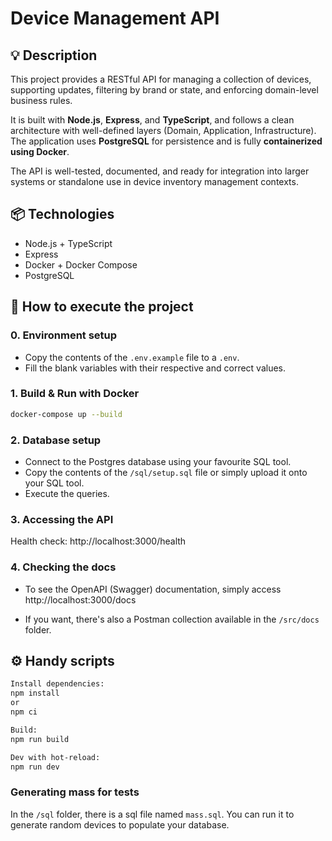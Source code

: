# Device Management API

## 💡 Description

This project provides a RESTful API for managing a collection of devices, supporting updates, filtering by brand or state, and enforcing domain-level business rules.

It is built with **Node.js**, **Express**, and **TypeScript**, and follows a clean architecture with well-defined layers (Domain, Application, Infrastructure). The application uses **PostgreSQL** for persistence and is fully **containerized using Docker**.

The API is well-tested, documented, and ready for integration into larger systems or standalone use in device inventory management contexts.

## 📦 Technologies

- Node.js + TypeScript
- Express
- Docker + Docker Compose
- PostgreSQL

## 🚀 How to execute the project

### 0. Environment setup

- Copy the contents of the `.env.example` file to a `.env`.
- Fill the blank variables with their respective and correct values.

### 1. Build & Run with Docker

```bash
docker-compose up --build
```

### 2. Database setup

- Connect to the Postgres database using your favourite SQL tool.
- Copy the contents of the `/sql/setup.sql` file or simply upload it onto your SQL tool.
- Execute the queries.

### 3. Accessing the API

Health check: http://localhost:3000/health

### 4. Checking the docs

- To see the OpenAPI (Swagger) documentation, simply access http://localhost:3000/docs

- If you want, there's also a Postman collection available in the `/src/docs` folder.

## ⚙️ Handy scripts

```bash
Install dependencies:
npm install
or
npm ci

Build:
npm run build

Dev with hot-reload:
npm run dev
```

### Generating mass for tests

In the `/sql` folder, there is a sql file named `mass.sql`. You can run it to generate random devices to populate your database.
